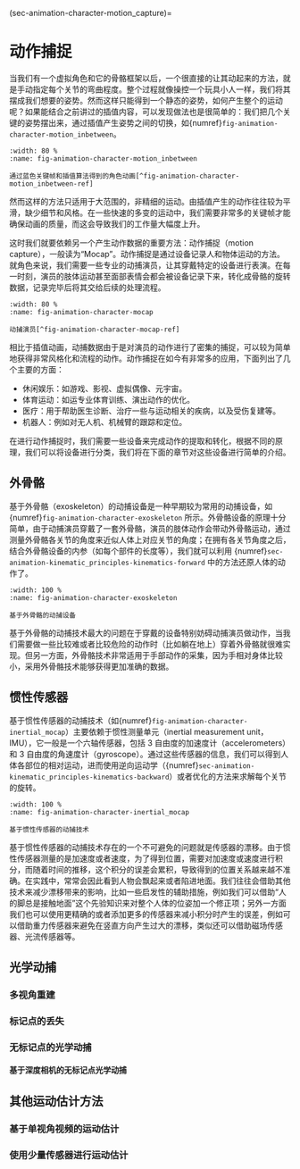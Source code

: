 (sec-animation-character-motion_capture)=
# 动作捕捉

当我们有一个虚拟角色和它的骨骼框架以后，一个很直接的让其动起来的方法，就是手动指定每个关节的弯曲程度。整个过程就像操控一个玩具小人一样，我们将其摆成我们想要的姿势。然而这样只能得到一个静态的姿势，如何产生整个的运动呢？如果能结合之前讲过的插值内容，可以发现做法也是很简单的：我们把几个关键的姿势摆出来，通过插值产生姿势之间的切换，如{numref}`fig-animation-character-motion_inbetween`。

```{figure} fig/animation-character-motion_inbetween.png
:width: 80 %
:name: fig-animation-character-motion_inbetween

通过蓝色关键帧和插值算法得到的角色动画[^fig-animation-character-motion_inbetween-ref]
```

[^fig-animation-character-motion_inbetween-ref]: 图片来源：[Robust Motion In-betweening](https://arxiv.org/pdf/2102.04942.pdf)

然而这样的方法只适用于大范围的，非精细的运动。由插值产生的动作往往较为平滑，缺少细节和风格。在一些快速的多变的运动中，我们需要非常多的关键帧才能确保动画的质量，而这会导致我们的工作量大幅度上升。

这时我们就要依赖另一个产生动作数据的重要方法：动作捕捉（motion capture），一般读为“Mocap”。动作捕捉是通过设备记录人和物体运动的方法。就角色来说，我们需要一些专业的动捕演员，让其穿戴特定的设备进行表演。在每一时刻，演员的肢体运动甚至面部表情会都会被设备记录下来，转化成骨骼的旋转数据，记录完毕后将其交给后续的处理流程。

```{figure} fig/animation-character-mocap.png
:width: 80 %
:name: fig-animation-character-mocap

动捕演员[^fig-animation-character-mocap-ref]
```

[^fig-animation-character-mocap-ref]: 图片来源：[Squeeze](https://www.squeezestudio.com/en/projects/motion-capture)

相比于插值动画，动捕数据由于是对演员的动作进行了密集的捕捉，可以较为简单地获得非常风格化和流程的动作。动作捕捉在如今有非常多的应用，下面列出了几个主要的方面：
- 休闲娱乐：如游戏、影视、虚拟偶像、元宇宙。
- 体育运动：如运专业体育训练、演出动作的优化。
- 医疗：用于帮助医生诊断、治疗一些与运动相关的疾病，以及受伤复建等。
- 机器人：例如对无人机、机械臂的跟踪和定位。

在进行动作捕捉时，我们需要一些设备来完成动作的提取和转化，根据不同的原理，我们可以将设备进行分类，我们将在下面的章节对这些设备进行简单的介绍。

## 外骨骼

基于外骨骼（exoskeleton）的动捕设备是一种早期较为常用的动捕设备，如{numref}`fig-animation-character-exoskeleton` 所示。外骨骼设备的原理十分简单，由于动捕演员穿戴了一套外骨骼，演员的肢体动作会带动外骨骼运动，通过测量外骨骼各关节的角度来近似人体上对应关节的角度；在拥有各关节角度之后，结合外骨骼设备的内参（如每个部件的长度等），我们就可以利用 {numref}`sec-animation-kinematic_principles-kinematics-forward` 中的方法还原人体的动作了。

```{figure} fig/animation-character-exoskeleton.png
:width: 100 %
:name: fig-animation-character-exoskeleton

基于外骨骼的动捕设备
```

基于外骨骼的动捕技术最大的问题在于穿戴的设备特别妨碍动捕演员做动作，当我们需要做一些比较难或者比较危险的动作时（比如躺在地上）穿着外骨骼就很难实现。但另一方面，外骨骼技术非常适用于手部动作的采集，因为手相对身体比较小，采用外骨骼技术能够获得更加准确的数据。

## 惯性传感器

基于惯性传感器的动捕技术（如{numref}`fig-animation-character-inertial_mocap`）主要依赖于惯性测量单元（inertial measurement unit，IMU），它一般是一个六轴传感器，包括 $3$ 自由度的加速度计（accelerometers）和 $3$ 自由度的角速度计（gyroscope）。通过这些传感器的信息，我们可以得到人体各部位的相对运动，进而使用逆向运动学（{numref}`sec-animation-kinematic_principles-kinematics-backward`）或者优化的方法来求解每个关节的旋转。

```{figure} fig/animation-character-inertial_mocap.png
:width: 100 %
:name: fig-animation-character-inertial_mocap

基于惯性传感器的动捕技术
```

基于惯性传感器的动捕技术存在的一个不可避免的问题就是传感器的漂移。由于惯性传感器测量的是加速度或者速度，为了得到位置，需要对加速度或速度进行积分，而随着时间的推移，这个积分的误差会累积，导致得到的位置关系越来越不准确。在实践中，常常会因此看到人物会飘起来或者陷进地面。我们往往会借助其他技术来减少漂移带来的影响，比如一些启发性的辅助措施，例如我们可以借助“人的脚总是接触地面”这个先验知识来对整个人体的位姿加一个修正项；另外一方面我们也可以使用更精确的或者添加更多的传感器来减小积分时产生的误差，例如可以借助重力传感器来避免在竖直方向产生过大的漂移，类似还可以借助磁场传感器、光流传感器等。

## 光学动捕

### 多视角重建

### 标记点的丢失

### 无标记点的光学动捕

#### 基于深度相机的无标记点光学动捕

## 其他运动估计方法

### 基于单视角视频的运动估计

### 使用少量传感器进行运动估计
